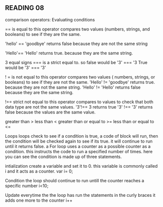 ## READING 08 ##

comparison operators:
Evaluating conditions

== is equal to this operator compares two values (numbers, strings, and booleans) to see if they are the same.

'hello' == 'goodbye' returns false because they are not the same string

'Hello'== 'Hello' returns true. because they are the same string.


3 equal signs === is a strict equal to. so false would be '3' === '3 True would be '3' === '3'

! = is not equal to this operator compares two values ( numbers, strings, or booleans) to see if they are not the same.
'Hello' != 'goodbye' returns true. because they are not the same string.
'Hello' != 'Hello' returns false because they are the same string.

!== strict not equal to
this operator compares to values to check that both data type are not the same values.
'3'!== 3 returns true
'3' !== '3' returns false because the values are the same value.

greater than >
less than <
greater than or equal to >= 
less than or equal to <=

Loops 
loops check to see if a condition is true, a code of block will run, then the condition will be checked again to see if its true. it will continue to run until it returns false.
a For loop uses a counter as a possible counter as a condition. this instructs the code to run a specified number of times. here you can see the condition is made up of three statements.

intialization create a variable and set it to 0. this variable is commonly called i and it acts as a counter. var i= 0;

Condition the loop should continue to run untill the counter reaches a specific number i<10;

Update everytime the the loop has run the statements in the curly braces it adds one more to the counter i++
